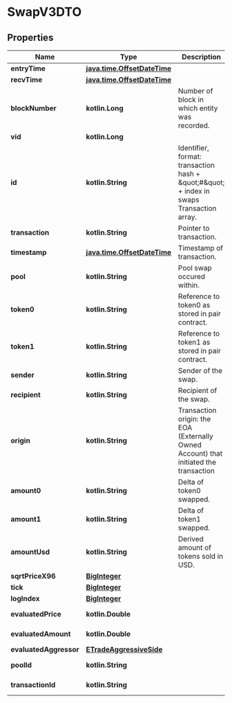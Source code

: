 
# SwapV3DTO

## Properties
Name | Type | Description | Notes
------------ | ------------- | ------------- | -------------
**entryTime** | [**java.time.OffsetDateTime**](java.time.OffsetDateTime.md) |  |  [optional]
**recvTime** | [**java.time.OffsetDateTime**](java.time.OffsetDateTime.md) |  |  [optional]
**blockNumber** | **kotlin.Long** | Number of block in which entity was recorded. |  [optional]
**vid** | **kotlin.Long** |  |  [optional]
**id** | **kotlin.String** | Identifier, format: transaction hash + \&quot;#\&quot; + index in swaps Transaction array. |  [optional]
**transaction** | **kotlin.String** | Pointer to transaction. |  [optional]
**timestamp** | [**java.time.OffsetDateTime**](java.time.OffsetDateTime.md) | Timestamp of transaction. |  [optional]
**pool** | **kotlin.String** | Pool swap occured within. |  [optional]
**token0** | **kotlin.String** | Reference to token0 as stored in pair contract. |  [optional]
**token1** | **kotlin.String** | Reference to token1 as stored in pair contract. |  [optional]
**sender** | **kotlin.String** | Sender of the swap. |  [optional]
**recipient** | **kotlin.String** | Recipient of the swap. |  [optional]
**origin** | **kotlin.String** | Transaction origin: the EOA (Externally Owned Account) that initiated the transaction |  [optional]
**amount0** | **kotlin.String** | Delta of token0 swapped. |  [optional]
**amount1** | **kotlin.String** | Delta of token1 swapped. |  [optional]
**amountUsd** | **kotlin.String** | Derived amount of tokens sold in USD. |  [optional]
**sqrtPriceX96** | [**BigInteger**](BigInteger.md) |  |  [optional]
**tick** | [**BigInteger**](BigInteger.md) |  |  [optional]
**logIndex** | [**BigInteger**](BigInteger.md) |  |  [optional]
**evaluatedPrice** | **kotlin.Double** |  |  [optional] [readonly]
**evaluatedAmount** | **kotlin.Double** |  |  [optional] [readonly]
**evaluatedAggressor** | [**ETradeAggressiveSide**](ETradeAggressiveSide.md) |  |  [optional]
**poolId** | **kotlin.String** |  |  [optional] [readonly]
**transactionId** | **kotlin.String** |  |  [optional] [readonly]



